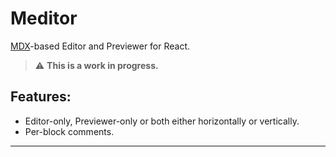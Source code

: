 # Meditor

[MDX][link-mdx]-based Editor and Previewer for React.

> ⚠️ **This is a work in progress.**

## Features:

- Editor-only, Previewer-only or both either horizontally or vertically.
- Per-block comments.

---

[link-mdx]: https://mdxjs.com
